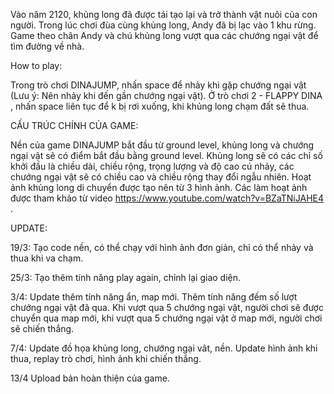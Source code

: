 Vào năm 2120, khủng long đã được tái tạo lại và trở thành vật nuôi của con người. Trong lúc chơi đùa cùng khủng long, Andy đã bị lạc vào 1 khu rừng. Game theo chân Andy và chú khủng long vượt qua các chướng ngại vật để tìm đường về nhà. 

How to play:

Trong trò chơi DINAJUMP, nhấn space để nhảy khi gặp chướng ngại vật (Lưu ý: Nên nhảy khi đến gần chướng ngại vật). Ở trò chơi 2 - FLAPPY DINA , nhấn space liên tục để k bị rơi xuống, khi khủng long chạm đất sẽ thua. 

CẤU TRÚC CHÍNH CỦA GAME:

Nền của game DINAJUMP bắt đầu từ ground level, khủng long và chướng ngại vật sẽ có điểm bắt đầu bằng ground level. Khủng long sẽ có các chỉ số khởi đầu là chiều dài, chiều rộng, trọng lượng và độ cao cú nhảy, các chướng ngại vật sẽ có chiều cao và chiều rộng thay đổi ngẫu nhiên. Hoạt ảnh khủng long di chuyển được tạo nên từ 3 hình ảnh. Các làm hoạt ảnh được tham khảo từ video https://www.youtube.com/watch?v=BZaTNiJAHE4 . 


UPDATE:

19/3: Tạo code nền, có thể chạy với hình ảnh đơn giản, chỉ có thể nhảy và thua khi va chạm.

25/3: Tạo thêm tính năng play again, chỉnh lại giao diện.

3/4: Update thêm tính năng ẩn, map mới.
     Thêm tính năng đếm số lượt chướng ngại vật đã qua.
     Khi vượt qua 5 chướng ngại vật, người chơi sẽ được chuyển qua map mới, khi vượt qua 5 chướng ngại vật ở map mới, người chơi sẽ chiến thắng.

7/4: Update đồ họa khủng long, chướng ngại vât, nền.
     Update hình ảnh khi thua, replay trò chơi, hình ảnh khi chiến thắng.

13/4 Upload bản hoàn thiện của game.
